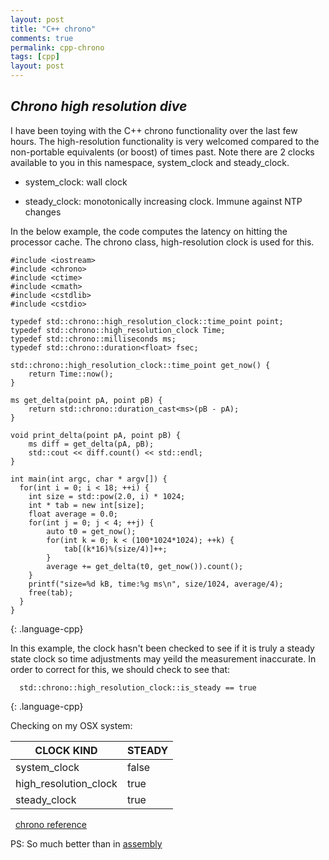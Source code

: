 ```yaml
---
layout: post
title: "C++ chrono"
comments: true
permalink: cpp-chrono
tags: [cpp]
layout: post
---
```

*Chrono high resolution dive*
-----

I have been toying with the C++ chrono functionality over the last few hours.  The high-resolution functionality is very welcomed compared to the non-portable equivalents (or boost) of 
times past.  Note there are 2 clocks available to you in this namespace, system_clock and
steady_clock.  

  * system_clock: wall clock

  * steady_clock: monotonically increasing clock.  Immune against NTP changes  

  In the below example, the code computes the latency on hitting the processor 
  cache.  The chrono class, high-resolution clock is used for this.  

~~~
#include <iostream>
#include <chrono>
#include <ctime>
#include <cmath>
#include <cstdlib>
#include <cstdio>

typedef std::chrono::high_resolution_clock::time_point point;
typedef std::chrono::high_resolution_clock Time;
typedef std::chrono::milliseconds ms;
typedef std::chrono::duration<float> fsec;

std::chrono::high_resolution_clock::time_point get_now() {
 	return Time::now();
}

ms get_delta(point pA, point pB) {
	return std::chrono::duration_cast<ms>(pB - pA);
}

void print_delta(point pA, point pB) {
	ms diff = get_delta(pA, pB);
	std::cout << diff.count() << std::endl;
}

int main(int argc, char * argv[]) {
  for(int i = 0; i < 18; ++i) {
  	int size = std::pow(2.0, i) * 1024;
  	int * tab = new int[size];
  	float average = 0.0;
  	for(int j = 0; j < 4; ++j) {
  		auto t0 = get_now();		
  		for(int k = 0; k < (100*1024*1024); ++k) {
  			tab[(k*16)%(size/4)]++;
  		}
  		average += get_delta(t0, get_now()).count();
  	}
  	printf("size=%d kB, time:%g ms\n", size/1024, average/4);
  	free(tab);
  }
}
~~~
{: .language-cpp}

  In this example, the clock hasn't been checked to see if it is truly a
  steady state clock so time adjustments may yeild the measurement inaccurate.  In 
  order to correct for this, we should check to see that:

~~~
  std::chrono::high_resolution_clock::is_steady == true
~~~
{: .language-cpp}
&nbsp;

  Checking on my OSX system:

  |CLOCK KIND 		 	| STEADY |
  ----------------------|--------|
  |system_clock			|false   |
  |high_resolution_clock|true    |
  |steady_clock			|true	 |


&nbsp;
[chrono reference](http://en.cppreference.com/w/cpp/chrono)

PS: So much better than in [assembly](http://www.jagregory.com/abrash-zen-of-asm/#the-zen-timer)

